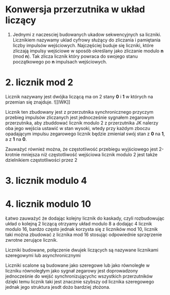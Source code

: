 # Konwersja przerzutnika w układ liczący

1. Jednymi z naczesciej budowanych ukadow sekwencyjnych sa liczniki. Licznikiem nazywamy uklad cyfrowy służący do zliczania i pamiętania liczby impulsów wejściowych.
Najczęściej buduje się liczniki, które zliczają impulsy wejściowe w sposób określany jako zliczanie modulo **n** (mod **n**). Tak zlicza licznik który powraca do swojego stanu początkowego po **n** impulsach wejściowych. 

# 2. licznik mod 2 
Licznik nazywany jest dwójka liczącą ma on 2 stany **0** i **1** w których na przemian się znajduje. 
![[IWK]]

Licznik ten zbudowany jest z przerzutnika synchronicznego przyczym przebieg impulsów zliczanych jest jednocześnie sygnałem zegarowym przerzutnika, aby zbuddować licznik modulo 2 z przerzutnika JK nalerzy oba jego wejścia ustawić w stan wysoki, wtedy przy każdym zboczu opadającym impulsu zegarowego licznik będzie zmieniał swój stan z **0** na **1**, a z **1** na **0**. 

Zauważyć również można, że częstotliwość przebiegu wyjściowego jest 2-krotnie mniejsza niż częstotliwość wejściowa licznik modulo 2 jest także dzielnikiem częstotliwości przez 2 

# 3. licznik modulo 4 
# 4. licznik modulo 10

Łatwo zauważyć że dodając kolejny licznik do kaskady, czyli rozbudowując układ o kolejną 2 liczącą otrzyamy układ modulo 8 a dodając 4 licznik modulo 16, bardzo często jednak korzysta się z liczników mod 10, licznik taki można zbudować z licznika mod 16 stosując odpowiednie sprzęrzenie zwrotne zerujące licznik. 

Liczniki budowane, połączenie dwujek liczących są nazywane licznikami szeregowymi lub asynchronicznymi 

Liczniki scalone są budowane jako szeregowe lub jako równoległe w liczniku równoległym jako sygnał zegarowy jest doprowadzony jednocześnie do wejść synchronizującychc wszystkich przerzutników dzięki temu licznik taki jest znacznie szybszy od licznika szeregowego jednak jego struktura jesdt dożo bardziej złożona. 

